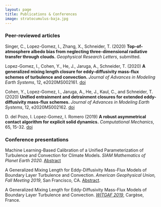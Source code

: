 ```yaml
---
layout: page
title: Publications & Conferences
image: stratocumulus-baja.jpg
---
```


### Peer-reviewed articles

Singer, C., Lopez-Gomez, I., Zhang, X., Schneider, T. (2020) **Top-of-atmosphere albedo bias from neglecting three-dimensional radiative transfer through clouds.** *Geophysical Research Letters*, submitted.

Lopez-Gomez, I., Cohen, Y., He, J., Jaruga, A., Schneider, T. (2020) **A generalized mixing length closure for eddy-diﬀusivity mass-flux schemes of turbulence and convection.** *Journal of Advances in Modeling Earth Systems*, 12, e2020MS002161. [doi](https://agupubs.onlinelibrary.wiley.com/doi/abs/10.1029/2020MS002161)

Cohen, Y., Lopez-Gomez, I., Jaruga, A., He, J., Kaul, C., and Schneider, T. (2020) **Unified entrainment and detrainment closures for extended eddy-diffusivity mass-flux schemes.** *Journal of Advances in Modeling Earth Systems*, 12, e2020MS002162. [doi](https://doi.org/10.1029/2020MS002162)

D. del Pozo, I. Lopez-Gomez, I. Romero (2019) **A robust asymmetrical contact algorithm for explicit solid dynamics.** *Computational Mechanics*, 65, 15-32. [doi](https://doi.org/10.1007/s00466-018-1654-x)

### Conference presentations

Machine Learning-Based Calibration of a Unified Parameterization of Turbulence and Convection for Climate Models. *SIAM Mathematics of Planet Earth 2020.* [Abstract](https://meetings.siam.org/sess/dsp_talk.cfm?p=103779)

A Generalized Mixing Length for Eddy-Diffusivity Mass-Flux Models of Boundary Layer Turbulence and Convection. *American Geophysical Union, Fall Meeting 2019*, San Francisco, CA. [Abstract](https://ui.adsabs.harvard.edu/abs/2019AGUFM.A32E..02L/abstract).

A Generalized Mixing Length for Eddy-Diffusivity Mass-Flux Models of Boundary Layer Turbulence and Convection. [*WITGAF 2019*](https://witgaf2019.sciencesconf.org), Carg&egrave;se, France.


